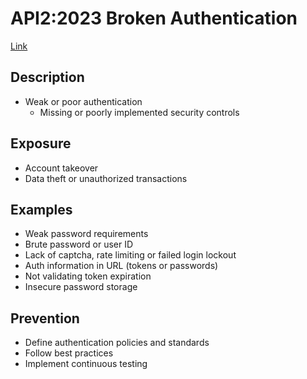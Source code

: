 # API2:2023 Broken Authentication

[Link](https://owasp.org/API-Security/editions/2023/en/0xa2-broken-authentication/)

## Description

- Weak or poor authentication
  - Missing or poorly implemented security controls

## Exposure

- Account takeover
- Data theft or unauthorized transactions

## Examples

- Weak password requirements
- Brute password or user ID 
- Lack of captcha, rate limiting or failed login lockout 
- Auth information in URL (tokens or passwords)
- Not validating token expiration
- Insecure password storage

## Prevention

- Define authentication policies and standards
- Follow best practices
- Implement continuous testing